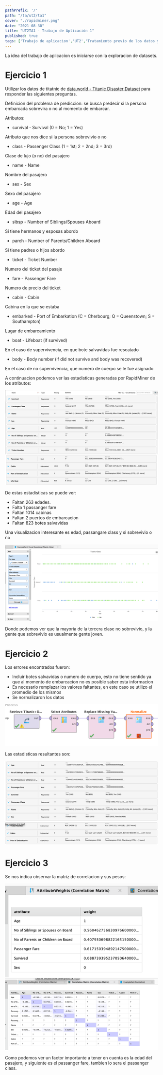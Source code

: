 ```yaml
---
pathPrefix: '/'
path: "/ta/ut2/ta1"
cover: "./rapidminer.png"
date: "2021-08-30"
title: "UT2TA1 - Trabajo de Aplicación 1"
published: true
tags: ['Trabajo de aplicacion','UT2','Tratamiento previo de los datos y fundamentos de los algoritmos de ML','RapidMiner']
---
```


La idea del trabajo de aplicacion es iniciarse con la exploracion de datasets.

# Ejercicio 1

Utilizar los datos de titatnic de [data.world - Titanic Disaster Dataset](https://data.world/nrippner/titanic-disaster-dataset) para responder las siguientes preguntas.

Definicion del problema de prediccion: se busca predecir si la persona embarcada sobrevira o no al momento de embarcar.

Atributos:


- survival - Survival (0 = No; 1 = Yes)

Atributo que nos dice si la persona sobrevivio o no
- class - Passenger Class (1 = 1st; 2 = 2nd; 3 = 3rd)

Clase de lujo (o no) del pasajero
- name - Name

Nombre del pasajero
- sex - Sex

Sexo del pasajero
- age - Age

Edad del pasajero
- sibsp - Number of Siblings/Spouses Aboard

Si tiene hermanos y esposas abordo
- parch - Number of Parents/Children Aboard

Si tiene padres o hijos abordo
- ticket - Ticket Number

Numero del ticket del pasaje
- fare - Passenger Fare

Numero de precio del ticket
- cabin - Cabin

Cabina en la que se estaba
- embarked - Port of Embarkation (C = Cherbourg; Q = Queenstown; S = Southampton)

Lugar de embarcamiento
- boat - Lifeboat (if survived)

En el caso de supervivencia, en que bote salvavidas fue rescatado
- body - Body number (if did not survive and body was recovered)

En el caso de no supervivencia, que numero de cuerpo se le fue asignado

A continuacion podemos ver las estadisticas generadas por RapidMiner de los atributos:

![estadisticas1](https://github.com/JuanFKurucz/ia-portfolio/blob/main/content/posts/ut/ut2/ta/ta1/estadisticas1.png)
![estadisticas2](https://github.com/JuanFKurucz/ia-portfolio/blob/main/content/posts/ut/ut2/ta/ta1/estadisticas2.png)


De estas estadisticas se puede ver:
- Faltan 263 edades.
- Falta 1 passanger fare
- Faltan 1014 cabinas
- Faltan 2 puertos de embarcacion
- Faltan 823 botes salvavidas

Una visualizacion interesante es edad, passangare class y si sobrevivio o no

![visualization](https://github.com/JuanFKurucz/ia-portfolio/blob/main/content/posts/ut/ut2/ta/ta1/visualization.png)

Donde podemos ver que la mayoria de la tercera clase no sobrevivio, y la gente que sobrevivio es usualmente gente joven.

# Ejercicio 2

Los errores encontrados fueron:
- Incluir botes salvavidas o numero de cuerpo, esto no tiene sentido ya que al momento de embarcacion no es posible saber esta informacion
- Es necesario remplazar los valores faltantes, en este caso se utilizo el promedio de los mismos
- Se normalizaron los datos

![preprocessing](https://github.com/JuanFKurucz/ia-portfolio/blob/main/content/posts/ut/ut2/ta/ta1/preprocessing.png)

Las estadisticas resultantes son:

![estadisticas3](https://github.com/JuanFKurucz/ia-portfolio/blob/main/content/posts/ut/ut2/ta/ta1/estadisticas3.png)
![estadisticas4](https://github.com/JuanFKurucz/ia-portfolio/blob/main/content/posts/ut/ut2/ta/ta1/estadisticas4.png)

# Ejercicio 3

Se nos indica observar la matriz de correlacion y sus pesos:


![pesos](https://github.com/JuanFKurucz/ia-portfolio/blob/main/content/posts/ut/ut2/ta/ta1/weight.png)
![matriz](https://github.com/JuanFKurucz/ia-portfolio/blob/main/content/posts/ut/ut2/ta/ta1/matrix.png)

Como podemos ver un factor importante a tener en cuenta es la edad del pasajero, y siguiente es el passanger fare, tambien lo sera el passanger class.
